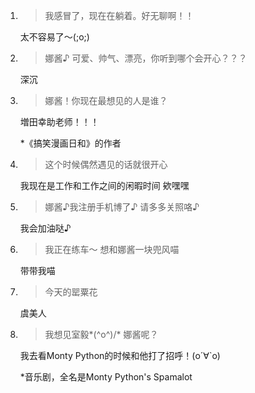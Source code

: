 1. > 我感冒了，现在在躺着。好无聊啊！！

   太不容易了～(;o;)

2. > 娜酱♪ 可爱、帅气、漂亮，你听到哪个会开心？？？

   深沉

3. > 娜酱！你现在最想见的人是谁？

   増田幸助老师！！！

   *《搞笑漫画日和》的作者

4. > 这个时候偶然遇见的话就很开心

   我现在是工作和工作之间的闲暇时间 欸嘿嘿

5. > 娜酱♪我注册手机博了♪ 请多多关照咯♪

   我会加油哒♪

6. > 我正在练车～ 想和娜酱一块兜风喵

   带带我喵

7. > 今天的罂粟花

   虞美人

8. > 我想见室毅*\(^o^)/* 娜酱呢？

   我去看Monty Python的时候和他打了招呼！(о´∀`о)
   
   *音乐剧，全名是Monty Python's Spamalot